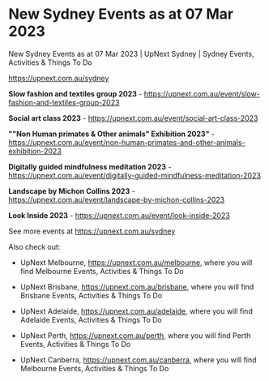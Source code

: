 # New Sydney Events as at 07 Mar 2023
New Sydney Events as at 07 Mar 2023 | UpNext Sydney | Sydney Events, Activities &amp; Things To Do

https://upnext.com.au/sydney


**Slow fashion and textiles group 2023** - https://upnext.com.au/event/slow-fashion-and-textiles-group-2023

**Social art class 2023** - https://upnext.com.au/event/social-art-class-2023

**""Non Human primates & Other animals" Exhibition 2023"** - https://upnext.com.au/event/non-human-primates-and-other-animals-exhibition-2023

**Digitally guided mindfulness meditation 2023** - https://upnext.com.au/event/digitally-guided-mindfulness-meditation-2023

**Landscape by Michon Collins 2023** - https://upnext.com.au/event/landscape-by-michon-collins-2023

**Look Inside 2023** - https://upnext.com.au/event/look-inside-2023



See more events at https://upnext.com.au/sydney


Also check out:

* UpNext Melbourne, https://upnext.com.au/melbourne, where you will find Melbourne Events, Activities & Things To Do

* UpNext Brisbane, https://upnext.com.au/brisbane, where you will find Brisbane Events, Activities & Things To Do

* UpNext Adelaide, https://upnext.com.au/adelaide, where you will find Adelaide Events, Activities & Things To Do

* UpNext Perth, https://upnext.com.au/perth, where you will find Perth Events, Activities & Things To Do

* UpNext Canberra, https://upnext.com.au/canberra, where you will find Melbourne Events, Activities & Things To Do